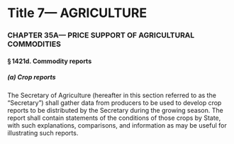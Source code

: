 
# Title 7— AGRICULTURE
### CHAPTER 35A— PRICE SUPPORT OF AGRICULTURAL COMMODITIES
#### § 1421d. Commodity reports
##### (a) Crop reports

The Secretary of Agriculture (hereafter in this section referred to as the “Secretary”) shall gather data from producers to be used to develop crop reports to be distributed by the Secretary during the growing season. The report shall contain statements of the conditions of those crops by State, with such explanations, comparisons, and information as may be useful for illustrating such reports.
